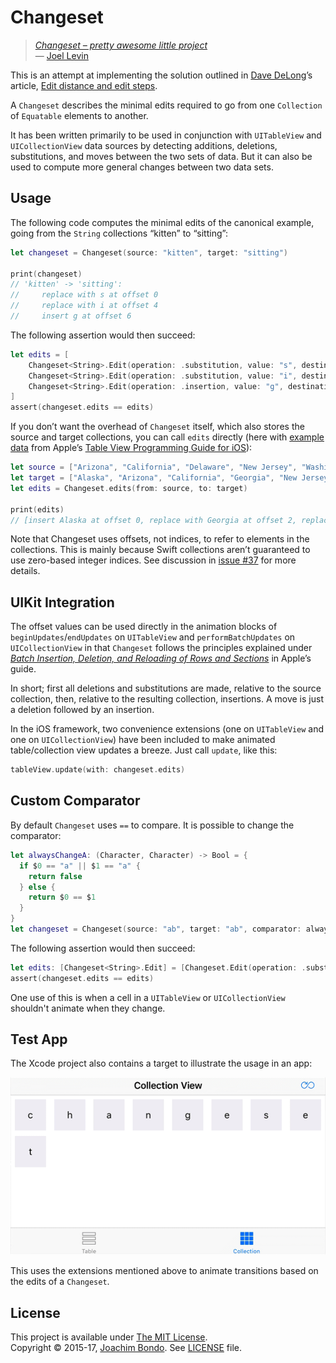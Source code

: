 # Changeset

> _[Changeset – pretty awesome little project](https://twitter.com/joeldev/status/685253183992500225)_  
> — [Joel Levin](https://github.com/joeldev)

This is an attempt at implementing the solution outlined in [Dave DeLong](https://github.com/davedelong)’s article, [Edit distance and edit steps](http://davedelong.tumblr.com/post/134367865668/edit-distance-and-edit-steps).

A `Changeset` describes the minimal edits required to go from one `Collection` of `Equatable` elements to another.

It has been written primarily to be used in conjunction with `UITableView` and `UICollectionView` data sources by detecting additions, deletions, substitutions, and moves between the two sets of data. But it can also be used to compute more general changes between two data sets.

## Usage

The following code computes the minimal edits of the canonical example, going from the `String` collections “kitten” to “sitting”:

```swift
let changeset = Changeset(source: "kitten", target: "sitting")

print(changeset)
// 'kitten' -> 'sitting':
//     replace with s at offset 0
//     replace with i at offset 4
//     insert g at offset 6
```

The following assertion would then succeed:

```swift
let edits = [
    Changeset<String>.Edit(operation: .substitution, value: "s", destination: 0),
    Changeset<String>.Edit(operation: .substitution, value: "i", destination: 4),
    Changeset<String>.Edit(operation: .insertion, value: "g", destination: 6),
]
assert(changeset.edits == edits)
```

If you don’t want the overhead of `Changeset` itself, which also stores the source and target collections, you can call `edits` directly (here with [example data](https://developer.apple.com/library/ios/documentation/UserExperience/Conceptual/TableView_iPhone/ManageInsertDeleteRow/ManageInsertDeleteRow.html#//apple_ref/doc/uid/TP40007451-CH10-SW16) from Apple’s [Table View Programming Guide for iOS](https://developer.apple.com/library/ios/documentation/UserExperience/Conceptual/TableView_iPhone/AboutTableViewsiPhone/AboutTableViewsiPhone.html)):

```swift
let source = ["Arizona", "California", "Delaware", "New Jersey", "Washington"]
let target = ["Alaska", "Arizona", "California", "Georgia", "New Jersey", "Virginia"]
let edits = Changeset.edits(from: source, to: target)

print(edits)
// [insert Alaska at offset 0, replace with Georgia at offset 2, replace with Virginia at offset 4]
```

Note that Changeset uses offsets, not indices, to refer to elements in the collections. This is mainly because Swift collections aren’t guaranteed to use zero-based integer indices. See discussion in [issue #37](https://github.com/osteslag/Changeset/issues/37) for more details.

## UIKit Integration

The offset values can be used directly in the animation blocks of `beginUpdates`/`endUpdates` on `UITableView` and `performBatchUpdates` on `UICollectionView` in that `Changeset` follows the principles explained under [_Batch Insertion, Deletion, and Reloading of Rows and Sections_](https://developer.apple.com/library/ios/documentation/UserExperience/Conceptual/TableView_iPhone/ManageInsertDeleteRow/ManageInsertDeleteRow.html#//apple_ref/doc/uid/TP40007451-CH10-SW9) in Apple’s guide.

In short; first all deletions and substitutions are made, relative to the source collection, then, relative to the resulting collection, insertions. A move is just a deletion followed by an insertion.

In the iOS framework, two convenience extensions (one on `UITableView` and one on `UICollectionView`) have been included to make animated table/collection view updates a breeze. Just call `update`, like this:

```swift
tableView.update(with: changeset.edits)
```

## Custom Comparator

By default `Changeset` uses `==` to compare. It is possible to change the comparator:

```swift
let alwaysChangeA: (Character, Character) -> Bool = {
  if $0 == "a" || $1 == "a" {
    return false
  } else {
    return $0 == $1
  }
}
let changeset = Changeset(source: "ab", target: "ab", comparator: alwaysChangeA)
```

The following assertion would then succeed:

```swift
let edits: [Changeset<String>.Edit] = [Changeset.Edit(operation: .substitution, value: "a", destination: 0)]
assert(changeset.edits == edits)
```

One use of this is when a cell in a `UITableView` or `UICollectionView` shouldn't animate when they change.
  
## Test App

The Xcode project also contains a target to illustrate the usage in an app:

![Test App](Test%20App/Screen.gif "Test App")

This uses the extensions mentioned above to animate transitions based on the edits of a `Changeset`.

## License

This project is available under [The MIT License](http://opensource.org/licenses/MIT).  
Copyright © 2015-17, [Joachim Bondo](mailto:joachim@bondo.net). See [LICENSE](LICENSE.md) file.
